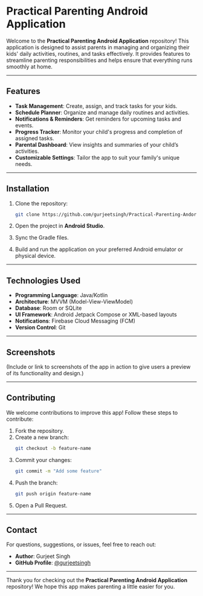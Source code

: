 # Practical Parenting Android Application

Welcome to the **Practical Parenting Android Application** repository! This application is designed to assist parents in managing and organizing their kids' daily activities, routines, and tasks effectively. It provides features to streamline parenting responsibilities and helps ensure that everything runs smoothly at home.

---

## Features

- **Task Management**: Create, assign, and track tasks for your kids.
- **Schedule Planner**: Organize and manage daily routines and activities.
- **Notifications & Reminders**: Get reminders for upcoming tasks and events.
- **Progress Tracker**: Monitor your child's progress and completion of assigned tasks.
- **Parental Dashboard**: View insights and summaries of your child’s activities.
- **Customizable Settings**: Tailor the app to suit your family's unique needs.

---

## Installation

1. Clone the repository:
   ```bash
   git clone https://github.com/gurjeetsingh/Practical-Parenting-Andorid-Application.git
   ```

2. Open the project in **Android Studio**.

3. Sync the Gradle files.

4. Build and run the application on your preferred Android emulator or physical device.

---

## Technologies Used

- **Programming Language**: Java/Kotlin
- **Architecture**: MVVM (Model-View-ViewModel)
- **Database**: Room or SQLite
- **UI Framework**: Android Jetpack Compose or XML-based layouts
- **Notifications**: Firebase Cloud Messaging (FCM)
- **Version Control**: Git

---

## Screenshots

(Include or link to screenshots of the app in action to give users a preview of its functionality and design.)

---

## Contributing

We welcome contributions to improve this app! Follow these steps to contribute:

1. Fork the repository.
2. Create a new branch:
   ```bash
   git checkout -b feature-name
   ```
3. Commit your changes:
   ```bash
   git commit -m "Add some feature"
   ```
4. Push the branch:
   ```bash
   git push origin feature-name
   ```
5. Open a Pull Request.

---

## Contact

For questions, suggestions, or issues, feel free to reach out:

- **Author**: Gurjeet Singh
- **GitHub Profile**: [@gurjeetsingh](https://github.com/gurjeetsingh)

---

Thank you for checking out the **Practical Parenting Android Application** repository! We hope this app makes parenting a little easier for you.
